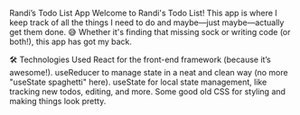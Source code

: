 Randi’s Todo List App
Welcome to Randi's Todo List! This app is where I keep track of all the things I need to do and maybe—just maybe—actually get them done. 😅 Whether it's finding that missing sock or writing code (or both!), this app has got my back.

🛠️ Technologies Used
React for the front-end framework (because it’s awesome!).
useReducer to manage state in a neat and clean way (no more "useState spaghetti" here).
useState for local state management, like tracking new todos, editing, and more.
Some good old CSS for styling and making things look pretty.


